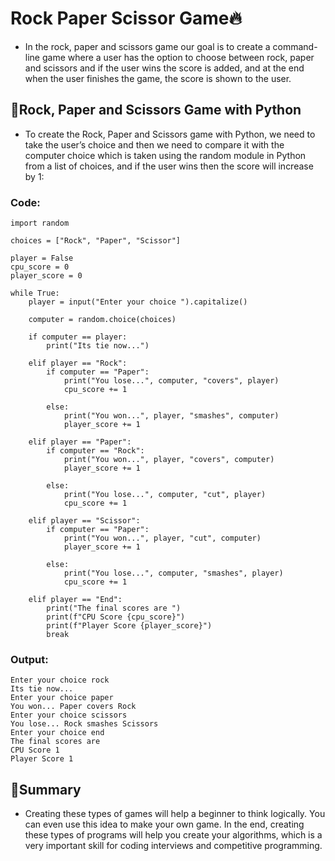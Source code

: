 # Rock Paper Scissor Game🔥

- In the rock, paper and scissors game our goal is to create a command-line game where a user has the option to choose between rock, paper and scissors and if the user wins the score is added, and at the end when the user finishes the game, the score is shown to the user.

## 📌Rock, Paper and Scissors Game with Python

- To create the Rock, Paper and Scissors game with Python, we need to take the user’s choice and then we need to compare it with the computer choice which is taken using the random module in Python from a list of choices, and if the user wins then the score will increase by 1:

### Code:

    import random

    choices = ["Rock", "Paper", "Scissor"]

    player = False
    cpu_score = 0
    player_score = 0

    while True:
        player = input("Enter your choice ").capitalize()

        computer = random.choice(choices)

        if computer == player:
            print("Its tie now...")

        elif player == "Rock":
            if computer == "Paper":
                print("You lose...", computer, "covers", player)
                cpu_score += 1

            else:
                print("You won...", player, "smashes", computer)
                player_score += 1

        elif player == "Paper":
            if computer == "Rock":
                print("You won...", player, "covers", computer)
                player_score += 1
        
            else:
                print("You lose...", computer, "cut", player)
                cpu_score += 1

        elif player == "Scissor":
            if computer == "Paper":
                print("You won...", player, "cut", computer)
                player_score += 1

            else:
                print("You lose...", computer, "smashes", player)
                cpu_score += 1

        elif player == "End":
            print("The final scores are ")
            print(f"CPU Score {cpu_score}")
            print(f"Player Score {player_score}")
            break
            
            
### Output:

    Enter your choice rock
    Its tie now...
    Enter your choice paper
    You won... Paper covers Rock
    Enter your choice scissors
    You lose... Rock smashes Scissors
    Enter your choice end
    The final scores are 
    CPU Score 1
    Player Score 1

## 📌Summary

- Creating these types of games will help a beginner to think logically. You can even use this idea to make your own game. In the end, creating these types of programs will help you create your algorithms, which is a very important skill for coding interviews and competitive programming.
